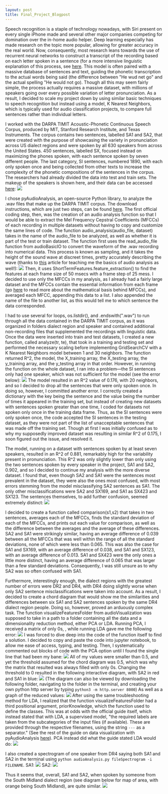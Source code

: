 ```yaml
---
layout: post
title: Final_Project_Blogpost
---
```

Speech recognition is a staple of technology nowadays, with Siri present on every single iPhone made and several other major companies competing for domination over the in-home audio helper. Deep learning especially has made research on the topic more popular, allowing for greater accuracy in the real world. Now, consequently, most research leans towards the use of recurrent neural networks to construct a transcript of the recording based on each letter spoken in a sentence (for a more intensive linguistic explanation of this process, see [here](https://cmusphinx.github.io/wiki/tutorialconcepts/). This model is often paired with a massive database of sentences and text, guiding the phonetic transcription to the actual words being said (the difference between "He wud net go" and the actual spelling "He would not go). Though all this may seem fairly simple, the process actually requires a massive dataset, with millions of speakers going over every possible variation of letter pronunciation. As a result, I decided to scale my project down by using similar basic techniques to speech recognition but instead using a model, K Nearest Neighbors, which is typically used for audio classification projects, to compare full sentences rather than individual letters.

I worked with the DARPA TIMIT Acoustic-Phonetic Continuous Speech Corpus, produced by MIT, Stanford Research Institute, and Texas Instruments. The corpus contains two sentences, labelled SA1 and SA2, that were created with the purpose of showcasing the variety in pronunciation across US dialect regions and were spoken by all 630 speakers from across the United States. 450 sentences, labelled SX, focused instead on maximizing the phones spoken, with each sentence spoken by seven different people. The last category, SI sentences, numbered 1890, with each only spoken once and being collected from other texts to increase the complexity of the phonetic compositions of the sentences in the corpus. The researchers had already divided the data into test and train sets. The makeup of the speakers is shown here, and their data can be accessed [here](https://www.kaggle.com/mfekadu/darpa-timit-acousticphonetic-continuous-speech):
![](dialect.png)

I chose pyAudioAnalysis, an open-source Python library, to analyze the .wav files that make up the DARPA TIMIT corpus. The download instructions, which are just two steps, can be found [here](https://github.com/tyiannak/pyAudioAnalysis/wiki/2.-General). The first official coding step, then, was the creation of an audio analysis function so that I would be able to extract the Mel Frequency Cepstral Coefficients (MFCCs) of each recording in multiple datasets without having to copy and customize the same lines of code. The function audio_analysis(audio_file, dataset) takes in the name of the audio_file to be analyzed, as well as whether it is part of the test or train dataset. The function first uses the read_audio_file function from audioBasicIO to convert the waveform of the .wav recording into numerical data. This process is known as sampling, and it takes the height of the sound wave at discreet times, pretty accurately describing the wave (thanks to [this](https://medium.com/@ageitgey/machine-learning-is-fun-part-6-how-to-do-speech-recognition-with-deep-learning-28293c162f7a) article for teaching me the basics of audio analysis as well!):
![](https://miro.medium.com/max/3200/1*dICZCcmEm_EWWx0yA6B3Cw.gif)
Then, it uses ShortTermFeatures.feature_extraction() to find the features at each frame size of 50 msecs with a frame step of 25 mess. I decided to use only the MFCCs in my analysis, as I already had a fairly large dataset and the MFCCs contain the essential information from each frame (go [here](https://opensource.com/article/19/9/audio-processing-machine-learning-python) to read more about the mathematical basis behind MFCCs), and averaged each MFCC, appending this data to a list. I also appended the name of the file to another list, as this would tell me to which sentence the data corresponded.

I had to use several for loops, os.listdir(), and .endswith(".wav") to run through all the data contained in the DARPA TIMIT corpus, as it was organized in folders dialect region and speaker and contained additional non-recording files that supplemented the recordings with linguistic data. Once the data were inserted into train and test datasets, I created a new function, called analyze(tr, te), that took in a training and testing set and performed the necessary scaling before implementing GridSearchCV with a K Nearest Neighbors model between 1 and 30 neighbors. The function returned R^2, the model, the X_training array, the X_testing array, the y_training array, and the y_testing array in that order. However, in running the function on the whole dataset, I ran into a problem—the SI sentences only had one speaker, which was not sufficient for the model (see the error below):
![](error.png)
The model resulted in an R^2 value of 0.176, with 20 neighbors, and so I decided to drop all the sentences that were only spoken once. In doing so, however, I committed another error. I correctly created a dictionary with the key being the sentence and the value being the number of times it appeared in the training set, but instead of creating new datasets with sentences spoken greater than one time, I coded for datasets not spoken only once in the training data frame. Thus, as the SI sentences were only spoken once, the code accepted the SI sentences in the testing dataset, as they were not part of the list of unacceptable sentences that was made off the training set. Though at first I was initially confused as to why my supposedly improved dataset was resulting in similar R^2 of 0.175, I soon figured out the issue, and resolved it. 

The model, running on a dataset with sentences spoken by at least seven speakers, resulted in an R^2 of 0.881, remarkably high for the variability present in pronunciation. This R^2 was only slightly lower than only using the two sentences spoken by every speaker in the project, SA1 and SA2, 0.902, and so I decided to continue my analysis with the more diverse dataset. I found that, even though SA2 and SA1 were the sentences most prevalent in the dataset, they were also the ones most confused, with most errors stemming from the model misclassifying SA2 sentences as SA1. The only other misclassifications were SA2 and SX169, and SA1 as SX423 and SX123.  The sentences themselves, to add further confusion, seemed extremely distinct:
![](sentences.png)

I decided to create a function called comparison(s1,s2) that takes in two sentences, averages each of the MFCCs, finds the standard deviation of each of the MFCCs, and prints out each value for comparison, as well as the difference between the averages and the average of these differences. SA2 and SA1 were strikingly similar, having an average difference of 0.039 between all the MFCCs that was well within the range of all the standard deviations, none of which were less than 0.065. This was also the case for SA1 and SX169, with an average difference of 0.038, and SA1 and SX123, with an average difference of 0.013. SA1 and SX423 were the only ones a little more distinct, having an average difference of 0.065 that was larger than a few standard deviations. Consequently, I was still unsure as to why SA2 was so often confused with SA1.

Furthermore, interestingly enough, the dialect regions with the greatest number of errors were DR2 and DR4, with DR4 doing slightly worse when only SA2 sentence misclassifications were taken into account. As a result, I decided to create a chord diagram that would show me the similarities and differences between six SA1 and SA2 sentences spoken by the same DR4 dialect region people. Doing so, however, proved an arduously complex task. The function visualizeFeaturesFolder from audioVisualization was supposed to take in a path to a folder containing all the data and a dimensionality reduction method, either PCA or LDA. Running PCA, I received a matrix of only 0s, , while running LDA gave me the following error:
![](errorLDA.png)
I was forced to dive deep into the code of the function itself to find a solution. I decided to copy and paste the code into jupyter notebook, to allow me ease of access, typing, and testing. Then, I systematically commented out blocks of code with the PCA option until I found the single line that had been my bane:
![](chord.png)
All of my values were smaller than 0.5, and yet the threshold assumed for the chord diagram was 0.5, which was why the matrix that resulted was always filled with only 0s. Changing the threshold to 0 resulted in the following interactive diagram, with SA2 in red and SA1 in blue:
![](chorddiagram.png)
(The diagram can also be viewed by downloading the following folder, navigating to the folder in the terminal, and creating your own python http server by typing `python3 -m http.server 8000`)
As well as a graph of the reduced values:
![](graph.png)
After using the same troubleshooting method for LDA, I realized that the function visualizeFeaturesFolder had a third positional argument, priorKnowledge, which the function used to define the classes. This was at odds with the official guide itself, which instead stated that with LDA, a supervised model, "the required labels are taken from the subcategories of the input files (if available). These are provided through the respective filenames, using the string `---` as a separator." (See the rest of the guide on data visualization with pyAudioAnalysis [here](https://github.com/tyiannak/pyAudioAnalysis/wiki/6.-Data-visualization)). PCA instead did what the guide stated LDA would do:
![](names.png) 

I also created a spectrogram of one speaker from DR4 saying both SA1 and SA2 in the terminal using `python audioAnalysis.py fileSpectrogram -i FILENAME`.
SA1:
![](SA1_Spectrogram.png)
SA2:
![](SA2_Spetrogram.png)

Thus it seems that, overall, SA1 and SA2, when spoken by someone from the South Midland dialect region (see diagram below for map of area, with orange being South Midland), are quite similar.
![](https://upload.wikimedia.org/wikipedia/commons/9/99/Midland_American_English_map.jpg)
